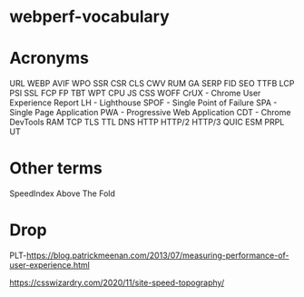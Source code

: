 # webperf-vocabulary

# Acronyms

URL
WEBP
AVIF
WPO
SSR
CSR
CLS
CWV
RUM
GA
SERP
FID
SEO
TTFB
LCP
PSI
SSL
FCP
FP
TBT
WPT
CPU
JS
CSS
WOFF
CrUX - Chrome User Experience Report
LH - Lighthouse
SPOF - Single Point of Failure
SPA - Single Page Application
PWA - Progressive Web Application
CDT - Chrome DevTools
RAM
TCP
TLS
TTL
DNS
HTTP
HTTP/2
HTTP/3
QUIC
ESM
PRPL
UT


# Other terms

SpeedIndex
Above The Fold

# Drop
PLT-https://blog.patrickmeenan.com/2013/07/measuring-performance-of-user-experience.html

https://csswizardry.com/2020/11/site-speed-topography/
